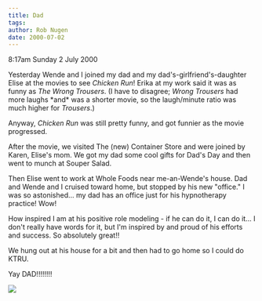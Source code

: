 ```yaml
---
title: Dad
tags: 
author: Rob Nugen
date: 2000-07-02
---
```


<p class=date>8:17am Sunday 2 July 2000</p>

<p>Yesterday Wende and I joined my dad and my
dad's-girlfriend's-daughter Elise at the movies to see
<em>Chicken Run</em>!  Erika at my work said it was as
funny as <em>The Wrong Trousers</em>.  (I have to
disagree; <em>Wrong Trousers</em> had more laughs
*and* was a shorter movie, so the laugh/minute ratio
was much higher for <em>Trousers</em>.)

<p>Anyway, <em>Chicken Run</em> was still pretty
funny, and got funnier as the movie progressed.

<p>After the movie, we visited The (new) Container
Store and were joined by Karen, Elise's mom.  We got
my dad some cool gifts for Dad's Day and then went to
munch at Souper Salad.

<p>Then Elise went to work at Whole Foods near
me-an-Wende's house.  Dad and Wende and I cruised
toward home, but stopped by his new "office."  I was
so astonished...  my dad has an office just for his
hypnotherapy practice!  Wow!

<p>How inspired I am at his positive role modeling -
if he can do it, I can do it...  I don't really have
words for it, but I'm inspired by and proud of his
efforts and success.  So absolutely great!!

<p>We hung out at his house for a bit and then had to
go home so I could do KTRU.

<p>Yay DAD!!!!!!!!

<p><img src="/images/rob/wL-ROB.gif">
